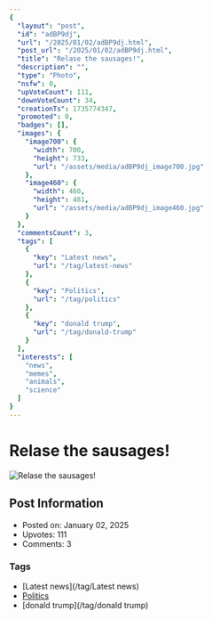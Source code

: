 ```yaml
---
{
  "layout": "post",
  "id": "adBP9dj",
  "url": "/2025/01/02/adBP9dj.html",
  "post_url": "/2025/01/02/adBP9dj.html",
  "title": "Relase the sausages!",
  "description": "",
  "type": "Photo",
  "nsfw": 0,
  "upVoteCount": 111,
  "downVoteCount": 34,
  "creationTs": 1735774347,
  "promoted": 0,
  "badges": [],
  "images": {
    "image700": {
      "width": 700,
      "height": 733,
      "url": "/assets/media/adBP9dj_image700.jpg"
    },
    "image460": {
      "width": 460,
      "height": 481,
      "url": "/assets/media/adBP9dj_image460.jpg"
    }
  },
  "commentsCount": 3,
  "tags": [
    {
      "key": "Latest news",
      "url": "/tag/latest-news"
    },
    {
      "key": "Politics",
      "url": "/tag/politics"
    },
    {
      "key": "donald trump",
      "url": "/tag/donald-trump"
    }
  ],
  "interests": [
    "news",
    "memes",
    "animals",
    "science"
  ]
}
---
```


# Relase the sausages!

![Relase the sausages!](/assets/media/adBP9dj_image700.jpg)

## Post Information

- Posted on: January 02, 2025
- Upvotes: 111
- Comments: 3

### Tags

- [Latest news](/tag/Latest news)
- [Politics](/tag/Politics)
- [donald trump](/tag/donald trump)
